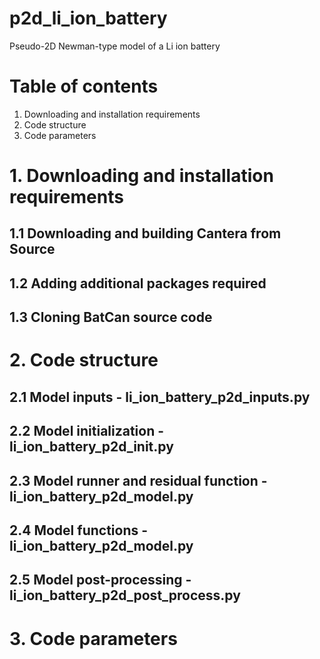 # p2d_li_ion_battery
Pseudo-2D Newman-type model of a Li ion battery

# Table of contents
1. Downloading and installation requirements
2. Code structure
3. Code parameters

# 1. Downloading and installation requirements

## 1.1 Downloading and building Cantera from Source

## 1.2 Adding additional packages required 

## 1.3 Cloning BatCan source code

# 2. Code structure

## 2.1 Model inputs - li_ion_battery_p2d_inputs.py

## 2.2 Model initialization - li_ion_battery_p2d_init.py

## 2.3 Model runner and residual function - li_ion_battery_p2d_model.py

## 2.4 Model functions - li_ion_battery_p2d_model.py

## 2.5 Model post-processing - li_ion_battery_p2d_post_process.py

# 3. Code parameters

